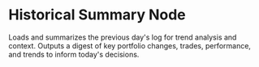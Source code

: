 # Historical Summary Node

Loads and summarizes the previous day's log for trend analysis and context. Outputs a digest of key portfolio changes, trades, performance, and trends to inform today's decisions.

